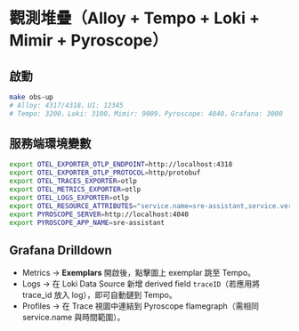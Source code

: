 
# 觀測堆疊（Alloy + Tempo + Loki + Mimir + Pyroscope）

## 啟動
```bash
make obs-up
# Alloy: 4317/4318，UI: 12345
# Tempo: 3200，Loki: 3100，Mimir: 9009，Pyroscope: 4040，Grafana: 3000
```

## 服務端環境變數
```bash
export OTEL_EXPORTER_OTLP_ENDPOINT=http://localhost:4318
export OTEL_EXPORTER_OTLP_PROTOCOL=http/protobuf
export OTEL_TRACES_EXPORTER=otlp
export OTEL_METRICS_EXPORTER=otlp
export OTEL_LOGS_EXPORTER=otlp
export OTEL_RESOURCE_ATTRIBUTES="service.name=sre-assistant,service.version=14.3,env=dev"
export PYROSCOPE_SERVER=http://localhost:4040
export PYROSCOPE_APP_NAME=sre-assistant
```

## Grafana Drilldown
- Metrics → **Exemplars** 開啟後，點擊圖上 exemplar 跳至 Tempo。
- Logs → 在 Loki Data Source 新增 derived field `traceID`（若應用將 trace_id 放入 log），即可自動鏈到 Tempo。
- Profiles → 在 Trace 視圖中連結到 Pyroscope flamegraph（需相同 service.name 與時間範圍）。
